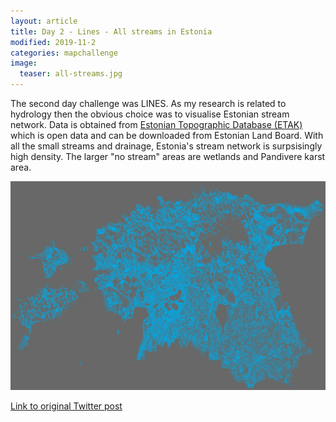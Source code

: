 ```yaml
---
layout: article
title: Day 2 - Lines - All streams in Estonia
modified: 2019-11-2
categories: mapchallenge
image:
  teaser: all-streams.jpg
---
```


The second day challenge was LINES. As my research is related to hydrology then the obvious choice was to visualise Estonian stream network. Data is obtained from [Estonian Topographic Database (ETAK)](https://geoportaal.maaamet.ee/eng/Spatial-Data/Estonian-Topographic-Database-p305.html) which is open data and can be downloaded from Estonian Land Board. With all the small streams and drainage, Estonia's stream network is surpsisingly high density. The larger "no stream" areas are wetlands and Pandivere karst area.

![image of day 2 post](../../images/all-streams.jpg)

[Link to original Twitter post](https://twitter.com/evelynuuemaa/status/1190868666054840321)
